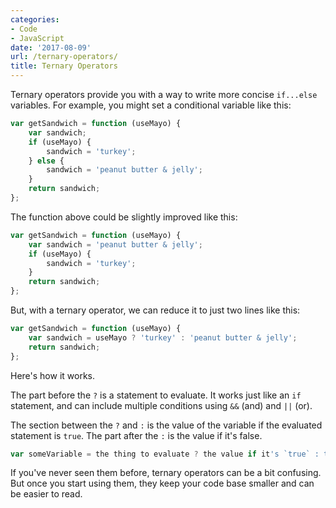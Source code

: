 ```yaml
---
categories:
- Code
- JavaScript
date: '2017-08-09'
url: /ternary-operators/
title: Ternary Operators
---
```


Ternary operators provide you with a way to write more concise `if...else` variables. For example, you might set a conditional variable like this:

```javascript
var getSandwich = function (useMayo) {
	var sandwich;
	if (useMayo) {
		sandwich = 'turkey';
	} else {
		sandwich = 'peanut butter & jelly';
	}
	return sandwich;
};
```

The function above could be slightly improved like this:

```javascript
var getSandwich = function (useMayo) {
	var sandwich = 'peanut butter & jelly';
	if (useMayo) {
		sandwich = 'turkey';
	}
	return sandwich;
};
```

But, with a ternary operator, we can reduce it to just two lines like this:

```javascript
var getSandwich = function (useMayo) {
	var sandwich = useMayo ? 'turkey' : 'peanut butter & jelly';
	return sandwich;
};
```

Here's how it works.

The part before the `?` is a statement to evaluate. It works just like an `if` statement, and can include multiple conditions using `&&` (and) and `||` (or).

The section between the `?` and `:` is the value of the variable if the evaluated statement is `true`. The part after the `:` is the value if it's false.

```javascript
var someVariable = the thing to evaluate ? the value if it's `true` : the value if it's `false`;
```

If you've never seen them before, ternary operators can be a bit confusing. But once you start using them, they keep your code base smaller and can be easier to read.